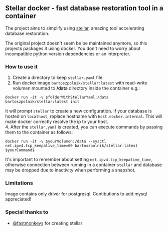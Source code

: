 ## Stellar docker - fast database restoration tool in a container
The project aims to simplify using [stellar](https://github.com/fastmonkeys/stellar), 
amazing tool accelerating database restoration. 

The original project doesn't seem be be maintained anymore, so this projects packages it using docker.
You don't need to worry about incompatible python version dependencies or an interpreter.

### How to use it 

1. Create a directory to keep `stellar.yaml` file
2. Run docker image `bartoszpolnik/stellar:latest` with read-write volumen mounted to **/data** 
directory inside the container e.g.:
```
docker run -it -v $folderWithStellarYaml:/data bartoszpolnik/stellar:latest init
```
It will prompt `stellar` to create a new configuration. If your database is hosted on `localhost`, 
replace hostname with `host.docker.internal`. This will make docker correctly resolve the ip to your host.  
4. After the `stellar.yaml` is created, you can execute commands by passing them to the container as follows: 
```
docker run -it -v $yourVolumen:/data --sysctl net.ipv4.tcp_keepalive_time=60 bartoszpolnik/stellar:latest $yourCommand$
```

It's important to remember about setting `net.ipv4.tcp_keepalive_time`, otherwise 
connection between running in a container `stellar` and database 
may be dropped due to inactivity when performing a snapshot.  

### Limitations

Image contains only driver for postgresql. Contibutions to add mysql appreciated!

### Special thanks to
- [@fastmonkeys](https://github.com/fastmonkeys/stellar) for creating stellar